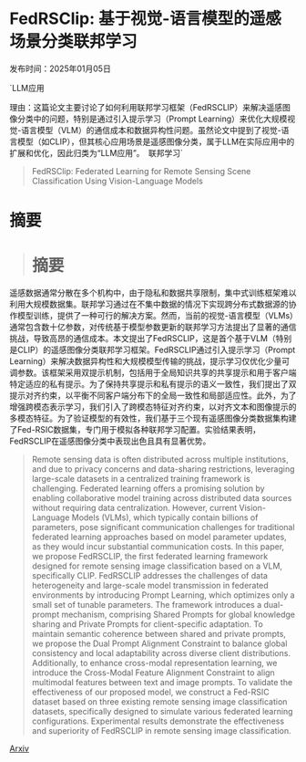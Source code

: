 # FedRSClip: 基于视觉-语言模型的遥感场景分类联邦学习

发布时间：2025年01月05日

`LLM应用

理由：这篇论文主要讨论了如何利用联邦学习框架（FedRSCLIP）来解决遥感图像分类中的问题，特别是通过引入提示学习（Prompt Learning）来优化大规模视觉-语言模型（VLM）的通信成本和数据异构性问题。虽然论文中提到了视觉-语言模型（如CLIP），但其核心应用场景是遥感图像分类，属于LLM在实际应用中的扩展和优化，因此归类为“LLM应用”。` `联邦学习`

> FedRSClip: Federated Learning for Remote Sensing Scene Classification Using Vision-Language Models

# 摘要

> # 摘要
遥感数据通常分散在多个机构中，由于隐私和数据共享限制，集中式训练框架难以利用大规模数据集。联邦学习通过在不集中数据的情况下实现跨分布式数据源的协作模型训练，提供了一种可行的解决方案。然而，当前的视觉-语言模型（VLMs）通常包含数十亿参数，对传统基于模型参数更新的联邦学习方法提出了显著的通信挑战，导致高昂的通信成本。本文提出了FedRSCLIP，这是首个基于VLM（特别是CLIP）的遥感图像分类联邦学习框架。FedRSCLIP通过引入提示学习（Prompt Learning）来解决数据异构性和大规模模型传输的挑战，提示学习仅优化少量可调参数。该框架采用双提示机制，包括用于全局知识共享的共享提示和用于客户端特定适应的私有提示。为了保持共享提示和私有提示的语义一致性，我们提出了双提示对齐约束，以平衡不同客户端分布下的全局一致性和局部适应性。此外，为了增强跨模态表示学习，我们引入了跨模态特征对齐约束，以对齐文本和图像提示的多模态特征。为了验证模型的有效性，我们基于三个现有遥感图像分类数据集构建了Fed-RSIC数据集，专门用于模拟各种联邦学习配置。实验结果表明，FedRSCLIP在遥感图像分类中表现出色且具有显著优势。

> Remote sensing data is often distributed across multiple institutions, and due to privacy concerns and data-sharing restrictions, leveraging large-scale datasets in a centralized training framework is challenging. Federated learning offers a promising solution by enabling collaborative model training across distributed data sources without requiring data centralization. However, current Vision-Language Models (VLMs), which typically contain billions of parameters, pose significant communication challenges for traditional federated learning approaches based on model parameter updates, as they would incur substantial communication costs. In this paper, we propose FedRSCLIP, the first federated learning framework designed for remote sensing image classification based on a VLM, specifically CLIP. FedRSCLIP addresses the challenges of data heterogeneity and large-scale model transmission in federated environments by introducing Prompt Learning, which optimizes only a small set of tunable parameters. The framework introduces a dual-prompt mechanism, comprising Shared Prompts for global knowledge sharing and Private Prompts for client-specific adaptation. To maintain semantic coherence between shared and private prompts, we propose the Dual Prompt Alignment Constraint to balance global consistency and local adaptability across diverse client distributions. Additionally, to enhance cross-modal representation learning, we introduce the Cross-Modal Feature Alignment Constraint to align multimodal features between text and image prompts. To validate the effectiveness of our proposed model, we construct a Fed-RSIC dataset based on three existing remote sensing image classification datasets, specifically designed to simulate various federated learning configurations. Experimental results demonstrate the effectiveness and superiority of FedRSCLIP in remote sensing image classification.

[Arxiv](https://arxiv.org/abs/2501.02461)